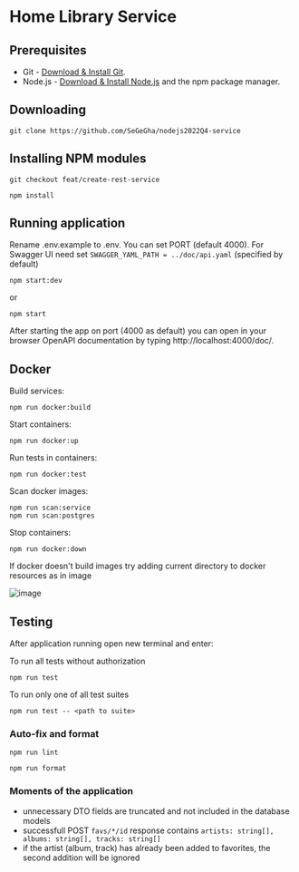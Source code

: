 # Home Library Service

## Prerequisites

- Git - [Download & Install Git](https://git-scm.com/downloads).
- Node.js - [Download & Install Node.js](https://nodejs.org/en/download/) and the npm package manager.

## Downloading

```
git clone https://github.com/SeGeGha/nodejs2022Q4-service
```

## Installing NPM modules

```
git checkout feat/create-rest-service
```

```
npm install
```

## Running application

Rename .env.example to .env. You can set PORT (default 4000). For Swagger UI need set `SWAGGER_YAML_PATH = ../doc/api.yaml` (specified by default)

```
npm start:dev
```

or

```
npm start
```

After starting the app on port (4000 as default) you can open
in your browser OpenAPI documentation by typing http://localhost:4000/doc/.

## Docker

Build services:
```
npm run docker:build
```
Start containers:
```
npm run docker:up
```
Run tests in containers:
```
npm run docker:test
```
Scan docker images:
```
npm run scan:service
npm run scan:postgres
```

Stop containers:
```
npm run docker:down
```

If docker doesn't build images try adding current directory to docker resources as in image

![image](https://user-images.githubusercontent.com/21230284/218312899-e039c4ac-0777-46da-9ac4-46829c26341b.png)

## Testing

After application running open new terminal and enter:

To run all tests without authorization

```
npm run test
```

To run only one of all test suites

```
npm run test -- <path to suite>
```

### Auto-fix and format

```
npm run lint
```

```
npm run format
```

### Moments of the application

- unnecessary DTO fields are truncated and not included in the database models
- successfull POST `favs/*/id` response contains `artists: string[], albums: string[], tracks: string[]`
- if the artist (album, track) has already been added to favorites, the second addition will be ignored
